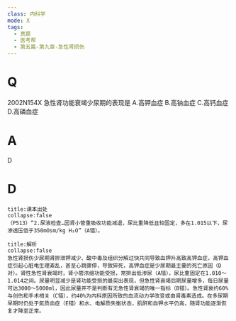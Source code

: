 ```yaml
---
class: 内科学
mode: X
tags:
  - 真题
  - 医考帮
  - 第五篇-第九章-急性肾损伤
---
```


# Q
2002N154X 急性肾功能衰竭少尿期的表现是
A.高钾血症
B.高钠血症
C.高钙血症
D.高磷血症

# A
D
# D
```ad-note
title:课本出处
collapse:false
（P513）“2.尿液检查…因肾小管重吸收功能减退，尿比重降低且较固定，多在1.015以下，尿渗透压低于350mOsm/kg H₂O”（A错）。
```

```ad-summary
title:解析
collapse:false
急性肾损伤少尿期肾排泄钾减少、酸中毒及组织分解过快共同导致血钾升高致高钾血症，高钾血症引起心脏电生理紊乱，甚至心跳骤停，导致猝死，高钾血症是少尿期最主要的死亡原因（D对）。肾性急性肾衰竭时，肾小管浓缩功能受损，常排出低渗尿（A错），尿比重固定在1.010～1.014之间。尿量明显减少是肾功能受损的最突出表现，但急性肾衰竭后期尿量增多，每日尿量可达3000～5000ml，因此尿量并不是判断有无急性肾衰竭的唯一指标（B错）。急性肾衰约60%与创伤和手术相关（C错），约40%为内科原因所致的血流动力学改变或由肾毒素造成。在多尿期早期时仍处于氮质血症（E错）和水、电解质失衡状态，肌酐和血钾水平仍高，随肾功能逐渐恢复才降至正常。
```

